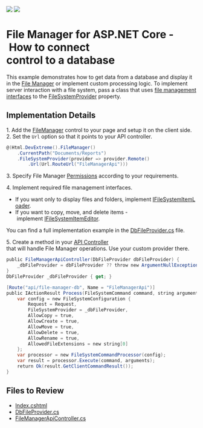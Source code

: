 <!-- default badges list -->
[![](https://img.shields.io/badge/Open_in_DevExpress_Support_Center-FF7200?style=flat-square&logo=DevExpress&logoColor=white)](https://supportcenter.devexpress.com/ticket/details/T828689)
[![](https://img.shields.io/badge/📖_How_to_use_DevExpress_Examples-e9f6fc?style=flat-square)](https://docs.devexpress.com/GeneralInformation/403183)
<!-- default badges end -->
# File Manager for ASP.NET Core - How to connect control to a database

This example demonstrates how to get data from a database and display it in the [File Manager](https://docs.devexpress.com/AspNetCore/401320/devextreme-based-controls/controls/file-manager) or implement custom processing logic. To implement server interaction with a file system, pass a class that uses [file management interfaces](https://docs.devexpress.com/AspNetCore/401686/devextreme-based-controls/concepts/file-management#file-system-provider) to the [FileSystemProvider](https://docs.devexpress.com/AspNetCore/DevExtreme.AspNet.Mvc.FileManagement.FileSystemConfiguration.FileSystemProvider) property.

## Implementation Details

1. Add the [FileManager](https://docs.devexpress.com/AspNetCore/401320/devextreme-based-controls/controls/file-manager) control to your page and setup it on the client side.
2. Set the `Url` option so that it points to your API controller.

```cs 
@(Html.DevExtreme().FileManager()
    .CurrentPath("Documents/Reports")
    .FileSystemProvider(provider => provider.Remote()
        .Url(Url.RouteUrl("FileManagerApi")))

```

3. Specify File Manager [Permissions](https://docs.devexpress.com/AspNetCore/DevExtreme.AspNet.Mvc.Builders.FileManagerBuilder.Permissions(System.Action-DevExtreme.AspNet.Mvc.Builders.FileManagerPermissionsBuilder-)?p=netframework) according to your requirements.

4. Implement required file management interfaces.
* If you want only to display files and folders, implement [IFileSystemItemLoader](https://docs.devexpress.com/AspNetCore/DevExtreme.AspNet.Mvc.FileManagement.IFileSystemItemLoader).
* If you want to copy, move, and delete items - implement [IFileSystemItemEditor](https://docs.devexpress.com/AspNetCore/DevExtreme.AspNet.Mvc.FileManagement.IFileSystemItemEditor).

You can find a full implementation example in the [DbFileProvider.cs](CS/FileManagerDB/Models/DbFileProvider.cs) file.

5. Create a method in your [API Controller](CS/FileManagerDB/Controllers/FileManagerApiController.cs) that will handle File Manager operations. Use your custom provider there.

```cs
public FileManagerApiController(DbFileProvider dbFileProvider) {
    _dbFileProvider = dbFileProvider ?? throw new ArgumentNullException(nameof(dbFileProvider));
}
DbFileProvider _dbFileProvider { get; }

[Route("api/file-manager-db", Name = "FileManagerApi")]
public IActionResult Process(FileSystemCommand command, string arguments) {
    var config = new FileSystemConfiguration {
        Request = Request,
        FileSystemProvider = _dbFileProvider,
        AllowCopy = true,
        AllowCreate = true,
        AllowMove = true,
        AllowDelete = true,
        AllowRename = true,
        AllowedFileExtensions = new string[0]
    };
    var processor = new FileSystemCommandProcessor(config);
    var result = processor.Execute(command, arguments);
    return Ok(result.GetClientCommandResult());
}
```

## Files to Review

* [Index.cshtml](./CS/FileManagerDB/Views/Home/Index.cshtml)
* [DbFileProvider.cs](./CS/FileManagerDB/Models/DbFileProvider.cs)
* [FileManagerApiController.cs](./CS/FileManagerDB/Controllers/FileManagerApiController.cs)
